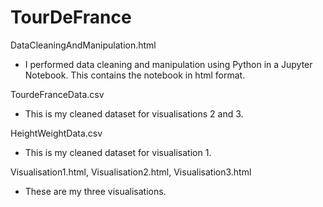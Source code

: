 # TourDeFrance

DataCleaningAndManipulation.html
- I performed data cleaning and manipulation using Python in a Jupyter Notebook. This contains the notebook in html format.

TourdeFranceData.csv 
- This is my cleaned dataset for visualisations 2 and 3. 

HeightWeightData.csv
- This is my cleaned dataset for visualisation 1.

Visualisation1.html, Visualisation2.html, Visualisation3.html
- These are my three visualisations.
